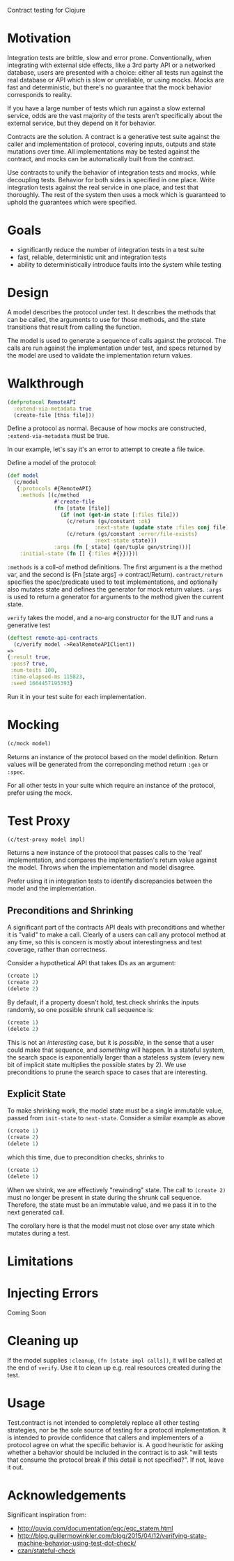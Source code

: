Contract testing for Clojure

# Motivation

Integration tests are brittle, slow and error prone. Conventionally, when integrating with external side effects, like a 3rd party API or a networked database, users are presented with a choice: either all tests run against the real database or API which is slow or unreliable, or using mocks. Mocks are fast and deterministic, but there's no guarantee that the mock behavior corresponds to reality.

If you have a large number of tests which run against a slow external service, odds are the vast majority of the tests aren't specifically about the external service, but they depend on it for behavior.

Contracts are the solution. A contract is a generative test suite against the caller and implementation of protocol, covering inputs, outputs and state mutations over time. All implementations may be tested against the contract, and mocks can be automatically built from the contract.

Use contracts to unify the behavior of integration tests and mocks, while decoupling tests. Behavior for both sides is specified in one place. Write integration tests against the real service in one place, and test that thoroughly. The rest of the system then uses a mock which is guaranteed to uphold the guarantees which were specified.

# Goals

- significantly reduce the number of integration tests in a test suite
- fast, reliable, deterministic unit and integration tests
- ability to deterministically introduce faults into the system while testing

# Design

A model describes the protocol under test. It describes the methods that can be called, the arguments to use for those methods, and the state transitions that result from calling the function.

The model is used to generate a sequence of calls against the protocol. The calls are run against the implementation under test, and specs returned by the model are used to validate the implementation return values.

# Walkthrough

```clojure
(defprotocol RemoteAPI
  :extend-via-metadata true
  (create-file [this file]))
```

Define a protocol as normal. Because of how mocks are constructed, `:extend-via-metadata` must be true.

In our example, let's say it's an error to attempt to create a file twice.

Define a model of the protocol:

```clojure
(def model
  (c/model
   {:protocols #{RemoteAPI}
    :methods [(c/method
               #'create-file
               (fn [state [file]]
                 (if (not (get-in state [:files file]))
                   (c/return (gs/constant :ok)
                            :next-state (update state :files conj file))
                   (c/return (gs/constant :error/file-exists)
                            :next-state state)))
               :args (fn [_state] (gen/tuple gen/string)))]
    :initial-state (fn [] {:files #{}})}))
```

`:methods` is a coll-of method definitions. The first argument is a the method var, and the second is (Fn [state args] -> contract/Return). `contract/return` specifies the spec/predicate used to test implementations, and optionally also mutates state and defines the generator for mock return values. `:args` is used to return a generator for arguments to the method given the current state.

`verify` takes the model, and a no-arg constructor for the IUT and runs a generative test

```clojure
(deftest remote-api-contracts
  (c/verify model ->RealRemoteAPIClient))
=>
{:result true,
 :pass? true,
 :num-tests 100,
 :time-elapsed-ms 115823,
 :seed 1664457195393}
```

Run it in your test suite for each implementation.

# Mocking

```clojure
(c/mock model)
```

Returns an instance of the protocol based on the model definition. Return values will be generated from the correponding method return `:gen` or `:spec`.

For all other tests in your suite which require an instance of the protocol, prefer using the mock.

# Test Proxy

```clojure
(c/test-proxy model impl)
```

Returns a new instance of the protocol that passes calls to the 'real' implementation, and compares the implementation's return value against the model. Throws when the implementation and model disagree.

Prefer using it in integration tests to identify discrepancies between the model and the implementation.

## Preconditions and Shrinking

A significant part of the contracts API deals with preconditions and whether it is "valid" to make a call. Clearly of a users can call any protocol method at any time, so this is concern is mostly about interestingness and test coverage, rather than correctness.

Consider a hypothetical API that takes IDs as an argument:

```clojure
(create 1)
(create 2)
(delete 2)
```

By default, if a property doesn't hold, test.check shrinks the inputs randomly, so one possible shrunk call sequence is:

```clojure
(create 1)
(delete 2)
```

This is not an _interesting_ case, but it is _possible_, in the sense that a user could make that sequence, and _something_ will happen. In a stateful system, the search space is exponentially larger than a stateless system (every new bit of implicit state multiplies the possible states by 2). We use preconditions to prune the search space to cases that are interesting.

## Explicit State

To make shrinking work, the model state must be a single immutable value, passed from `init-state` to `next-state`. Consider a similar example as above

```clojure
(create 1)
(create 2)
(delete 1)
```
which this time, due to precondition checks, shrinks to

```clojure
(create 1)
(delete 1)
```

When we shrink, we are effectively "rewinding" state. The call to `(create 2)` must no longer be present in state during the shrunk call sequence. Therefore, the state must be an immutable value, and we pass it in to the next generated call.

The corollary here is that the model must not close over any state which mutates during a test.

# Limitations



# Injecting Errors

Coming Soon

# Cleaning up

If the model supplies `:cleanup`, `(fn [state impl calls])`, it will be called at the end of `verify`. Use it to clean up e.g. real resources created during the test.

# Usage
Test.contract is not intended to completely replace all other testing strategies, nor be the sole source of testing for a protocol implementation. It is intended to provide confidence that callers and implementers of a protocol agree on what the specific behavior is. A good heuristic for asking whether a behavior should be included in the contract is to ask "will tests that consume the protocol break if this detail is not specified?". If not, leave it out.

# Acknowledgements

Significant inspiration from:

- http://quviq.com/documentation/eqc/eqc_statem.html
- http://blog.guillermowinkler.com/blog/2015/04/12/verifying-state-machine-behavior-using-test-dot-check/
- [czan/stateful-check](https://github.com/czan/stateful-check)
